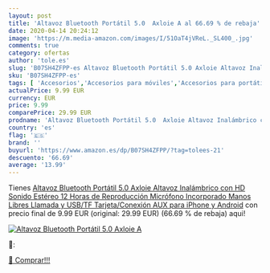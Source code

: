 ```yaml
---
layout: post
title: 'Altavoz Bluetooth Portátil 5.0  Axloie A al 66.69 % de rebaja'
date: 2020-04-14 20:24:12
image: 'https://m.media-amazon.com/images/I/51OaT4jVReL._SL400_.jpg'
comments: true
category: ofertas
author: 'tole.es'
slug: 'B07SH4ZFPP-es Altavoz Bluetooth Portátil 5.0 Axloie Altavoz Inalámbrico...'
sku: 'B07SH4ZFPP-es'
tags: [ 'Accesorios','Accesorios para móviles','Accesorios para portátiles y netbooks','Cargadores y adaptadores para portátiles y netbooks','Cargadores y bases de carga para portátiles y netbooks','Comunicación móvil y accesorios','Electrónica','Fundas y carcasas para teléfonos móviles','Informática','Móviles','Móviles y smartphones libres','iphone', ]
actualPrice: 9.99 EUR
currency: EUR
price: 9.99
comparePrice: 29.99 EUR
prodname: 'Altavoz Bluetooth Portátil 5.0  Axloie Altavoz Inalámbrico con HD Sonido Estéreo 12 Horas de Reproducción Micrófono Incorporado Manos Libres Llamada y USB/TF Tarjeta/Conexión AUX para iPhone y Android'
country: 'es'
flag: '🇪🇸'
brand: ''
buyurl: 'https://www.amazon.es/dp/B07SH4ZFPP/?tag=tolees-21'
descuento: '66.69'
average: '13.99'
---
```


Tienes [Altavoz Bluetooth Portátil 5.0  Axloie Altavoz Inalámbrico con HD Sonido Estéreo 12 Horas de Reproducción Micrófono Incorporado Manos Libres Llamada y USB/TF Tarjeta/Conexión AUX para iPhone y Android](https://www.amazon.es/dp/B07SH4ZFPP/?tag=tolees-21) con precio final de  9.99 EUR (original: 29.99 EUR) (66.69 %  de rebaja) aqui!

[![Altavoz Bluetooth Portátil 5.0  Axloie A](https://m.media-amazon.com/images/I/51OaT4jVReL._SL400_.jpg)](https://www.amazon.es/dp/B07SH4ZFPP/?tag=tolees-21)

🔎:


[🛒 Comprar!!!](https://www.amazon.es/dp/B07SH4ZFPP/?tag=tolees-21)
